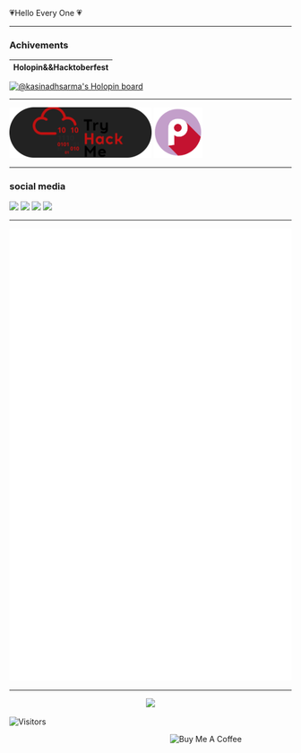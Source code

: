 💗Hello Every One 💗
<hr>
</hr>


### Achivements
                                       
 | Holopin&&Hacktoberfest|                                           
 | - |
[![@kasinadhsarma's Holopin board](https://holopin.io/api/user/board?user=kasinadhsarma)](https://holopin.io/@kasinadhsarma)

<hr>
<a href ="https://tryhackme.com/p/cacophonybusted5" target ="_blank"><img src ="img/tryhackme.png" alignalign="right" alt="tryhack me" style= "height:90px !important;"></a>
<a href ="https://play.picoctf.org/users/kasinadhsarma" target ="_blank"><img src ="img/picoctf.png" alignalign="right" alt="picoctf" style="height: 90px !important;"></a>


</hr>

<hr>

### social media
<a href='https://www.linkedin.com/in/swayampakulavsspavanakasinadhasarma/' target="_blank"><img src="https://img.icons8.com/external-justicon-lineal-color-justicon/64/000000/external-linkedin-social-media-justicon-lineal-color-justicon.png"/></a>
<a href='https://twitter.com/VKasinadha'><img src="https://img.icons8.com/external-justicon-lineal-color-justicon/64/000000/external-twitter-social-media-justicon-lineal-color-justicon.png"/></a>
<a href='https://www.instagram.com/skasinadh/'><img src="https://img.icons8.com/external-justicon-lineal-color-justicon/64/000000/external-instagram-social-media-justicon-lineal-color-justicon.png"/></a>
<a href='https://discord.com/channels/kasi353l#5498'><img src="https://img.icons8.com/external-justicon-lineal-color-justicon/64/000000/external-discord-social-media-justicon-lineal-color-justicon.png"/></a>

</hr>

<hr>

![my github Metrics](github-metrics.svg)

</hr>

<hr>

<a href="https://github.com/kasinadhsarma/spotify_dashbord" target="_blank">
<p align="center">
  <img src="https://spotify-dashbord.vercel.app/api/now-playing" >
</p>
</a>


![Visitors](https://api.visitorbadge.io/api/visitors?path=https%3A%2F%2Fgithub.com%2Fkasinadhsarma&countColor=%23ff8a65)


<a href="https://www.buymeacoffee.com/kasinadhsarma" target="_blank"><img src="https://cdn.buymeacoffee.com/buttons/v2/default-red.png" align="right" alt="Buy Me A Coffee" style="height: 60px !important;width: 217px !important; " ></a>


</hr>
